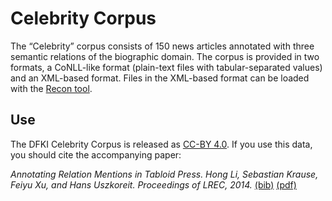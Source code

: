 # Celebrity Corpus
The “Celebrity” corpus consists of 150 news articles annotated with three semantic relations of the biographic domain. The corpus is provided in two formats, a CoNLL-like format (plain-text files with tabular-separated values) and an XML-based format. Files in the XML-based format can be loaded with the <a href="https://github.com/DFKI-NLP/recon">Recon tool</a>.

## Use
The DFKI Celebrity Corpus is released as [CC-BY 4.0](https://creativecommons.org/licenses/by/4.0/). If you use this data, you should cite the accompanying paper:

_Annotating Relation Mentions in Tabloid Press. Hong Li, Sebastian Krause, Feiyu Xu, and Hans Uszkoreit. Proceedings of LREC, 2014._ [(bib)](paper.bib) [(pdf)](paper.pdf)
